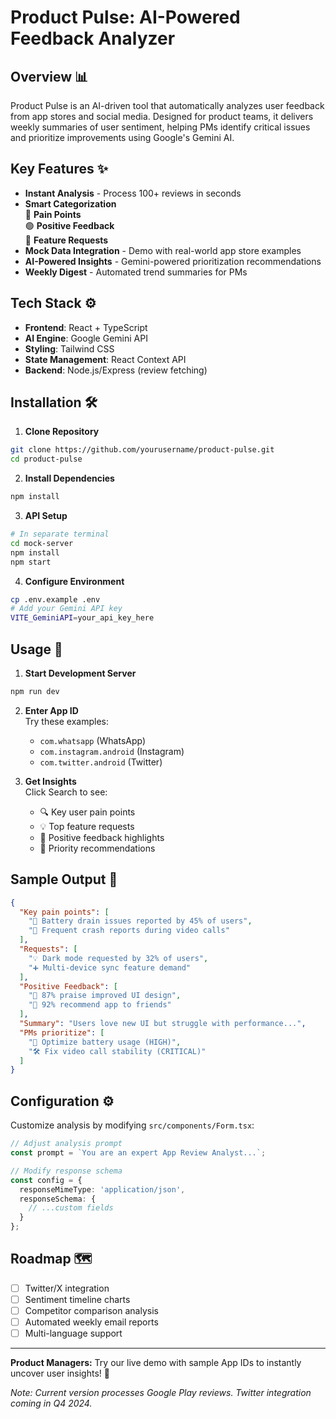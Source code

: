 # Product Pulse: AI-Powered Feedback Analyzer

## Overview 📊
Product Pulse is an AI-driven tool that automatically analyzes user feedback from app stores and social media. Designed for product teams, it delivers weekly summaries of user sentiment, helping PMs identify critical issues and prioritize improvements using Google's Gemini AI.

## Key Features ✨
- **Instant Analysis** - Process 100+ reviews in seconds
- **Smart Categorization**  
  🔴 **Pain Points**  
  🟢 **Positive Feedback**  
  🔵 **Feature Requests**
- **Mock Data Integration** - Demo with real-world app store examples
- **AI-Powered Insights** - Gemini-powered prioritization recommendations
- **Weekly Digest** - Automated trend summaries for PMs

## Tech Stack ⚙️
- **Frontend**: React + TypeScript
- **AI Engine**: Google Gemini API
- **Styling**: Tailwind CSS
- **State Management**: React Context API
- **Backend**: Node.js/Express (review fetching)

## Installation 🛠️

1. **Clone Repository**
```bash
git clone https://github.com/yourusername/product-pulse.git
cd product-pulse
```

2. **Install Dependencies**
```bash
npm install
```

3. **API Setup**
```bash
# In separate terminal
cd mock-server
npm install
npm start
```

4. **Configure Environment**
```bash
cp .env.example .env
# Add your Gemini API key
VITE_GeminiAPI=your_api_key_here
```

## Usage 🚀

1. **Start Development Server**
```bash
npm run dev
```

2. **Enter App ID**  
   Try these examples:
   - `com.whatsapp` (WhatsApp)
   - `com.instagram.android` (Instagram)
   - `com.twitter.android` (Twitter)

3. **Get Insights**  
   Click Search to see:
   - 🔍 Key user pain points
   - 💡 Top feature requests
   - 🌟 Positive feedback highlights
   - 🎯 Priority recommendations

## Sample Output 📄

```json
{
  "Key pain points": [
    "🚨 Battery drain issues reported by 45% of users",
    "🐛 Frequent crash reports during video calls"
  ],
  "Requests": [
    "💡 Dark mode requested by 32% of users",
    "➕ Multi-device sync feature demand"
  ],
  "Positive Feedback": [
    "🎉 87% praise improved UI design",
    "🌟 92% recommend app to friends"
  ],
  "Summary": "Users love new UI but struggle with performance...",
  "PMs prioritize": [
    "🔧 Optimize battery usage (HIGH)",
    "🛠 Fix video call stability (CRITICAL)"
  ]
}
```

## Configuration ⚙️
Customize analysis by modifying `src/components/Form.tsx`:
```typescript
// Adjust analysis prompt
const prompt = `You are an expert App Review Analyst...`;

// Modify response schema
const config = {
  responseMimeType: 'application/json',
  responseSchema: {
    // ...custom fields
  }
};
```

## Roadmap 🗺️
- [ ] Twitter/X integration
- [ ] Sentiment timeline charts
- [ ] Competitor comparison analysis
- [ ] Automated weekly email reports
- [ ] Multi-language support

---

**Product Managers:** Try our live demo with sample App IDs to instantly uncover user insights! 🚀

*Note: Current version processes Google Play reviews. Twitter integration coming in Q4 2024.*